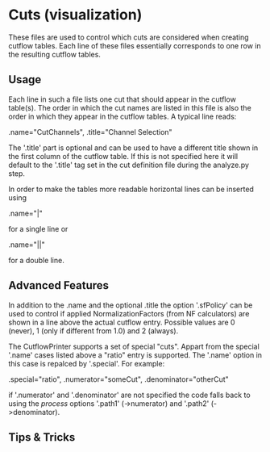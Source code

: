 Cuts (visualization)
=========================

These files are used to control which cuts are considered when creating
cutflow tables. Each line of these files essentially corresponds to one
row in the resulting cutflow tables.

Usage
--------------------

Each line in such a file lists one cut that should appear in the cutflow
table(s). The order in which the cut names are listed in this file is also
the order in which they appear in the cutflow tables. A typical line reads:

.name="CutChannels", .title="Channel Selection"

The '.title' part is optional and can be used to have a different title
shown in the first column of the cutflow table. If this is not specified here
it will default to the '.title' tag set in the cut definition file during the
analyze.py step.

In order to make the tables more readable horizontal lines can be inserted 
using

.name="|"

for a single line or 

.name="||"

for a double line.

Advanced Features
--------------------

In addition to the .name and the optional .title the option '.sfPolicy' can
be used to control if applied NormalizationFactors (from NF calculators) are
shown in a line above the actual cutflow entry. Possible values are 0 (never),
1 (only if different from 1.0) and 2 (always).

The CutflowPrinter supports a set of special "cuts". Appart from the special
'.name' cases listed above a "ratio" entry is supported. The '.name' option
in this case is repalced by '.special'. For example:

.special="ratio", .numerator="someCut", .denominator="otherCut"

if '.numerator' and '.denominator' are not specified the code falls back to 
using the *process* options '.path1' (->numerator) and '.path2' (->denominator).



Tips & Tricks
--------------------


